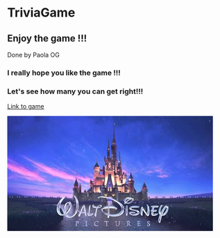 # TriviaGame
## Enjoy the game !!!
Done by Paola OG

### I really hope you like the game !!! 
### Let's see how many you can get right!!!

[Link to game](https://paolaog.github.io/TriviaGame/index/index.html)

![Image of Disney](https://github.com/PaolaOG/TriviaGame/blob/master/assets/images/Disney.jpg)
